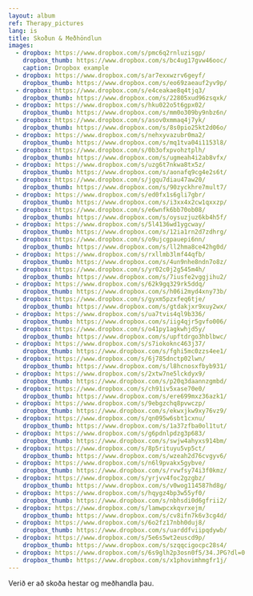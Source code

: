 ```yaml
---
layout: album
ref: Therapy_pictures
lang: is
title: Skoðun & Meðhöndlun
images:
  - dropbox: https://www.dropbox.com/s/pmc6q2rnluzisgp/
    dropbox_thumb: https://www.dropbox.com/s/bc4ug17gvw46ooc/
    caption: Dropbox example
  - dropbox: https://www.dropbox.com/s/ar7exxwzrv6geyf/
    dropbox_thumb: https://www.dropbox.com/s/eo69zaeauf2yv9p/
  - dropbox: https://www.dropbox.com/s/e4ceakae8q4tjq3/
    dropbox_thumb: https://www.dropbox.com/s/22805xud96zsqxk/
  - dropbox: https://www.dropbox.com/s/hku022o5t6gpx02/
    dropbox_thumb: https://www.dropbox.com/s/mm0o309by9nbz6n/
  - dropbox: https://www.dropbox.com/s/asov0xmmaq4j7yk/
    dropbox_thumb: https://www.dropbox.com/s/8s0pio25kt2d06o/
  - dropbox: https://www.dropbox.com/s/nehxyvazubr0ma2/
    dropbox_thumb: https://www.dropbox.com/s/mq1tva04i1153l8/
  - dropbox: https://www.dropbox.com/s/0b3ofxpvohztplh/
    dropbox_thumb: https://www.dropbox.com/s/ugmeah4i2ab8vfx/
  - dropbox: https://www.dropbox.com/s/uzg6t7nkwa8tx5z/
    dropbox_thumb: https://www.dropbox.com/s/aonafq9cg4e2s6t/
  - dropbox: https://www.dropbox.com/s/jgqu7diau47aw20/
    dropbox_thumb: https://www.dropbox.com/s/90zyckhre7mult7/
  - dropbox: https://www.dropbox.com/s/ed0fx1s6gli7gbr/
    dropbox_thumb: https://www.dropbox.com/s/i3xx4x2cw1qxxzp/
  - dropbox: https://www.dropbox.com/s/e6wnfk6bb70ob08/
    dropbox_thumb: https://www.dropbox.com/s/oysuzjuz6kb4h5f/
  - dropbox: https://www.dropbox.com/s/5l4136wd1ygcway/
    dropbox_thumb: https://www.dropbox.com/s/12ia1rn2d7zdhrg/
  - dropbox: https://www.dropbox.com/s/o9ujcgpauepi6nn/
    dropbox_thumb: https://www.dropbox.com/s/ll2hma8ce42hg0d/
  - dropbox: https://www.dropbox.com/s/rxllmb3lmf44qfb/
    dropbox_thumb: https://www.dropbox.com/s/4un9nhe8ndn7o8z/
  - dropbox: https://www.dropbox.com/s/yr02c0j2g545m4h/
    dropbox_thumb: https://www.dropbox.com/s/7iusfe2vggjihu2/
  - dropbox: https://www.dropbox.com/s/62k9gq329rk5ddq/
    dropbox_thumb: https://www.dropbox.com/s/h06i2myd4xny73b/
  - dropbox: https://www.dropbox.com/s/gyxm5pzxfeq6tje/
    dropbox_thumb: https://www.dropbox.com/s/gtdakjxr9xuy2wx/
  - dropbox: https://www.dropbox.com/s/ua7tvis4ql9b336/
    dropbox_thumb: https://www.dropbox.com/s/iig4qjr5gvfo006/
  - dropbox: https://www.dropbox.com/s/o41py1agkwhjd5y/
    dropbox_thumb: https://www.dropbox.com/s/upftdrgo3hblbwc/
  - dropbox: https://www.dropbox.com/s/s7iokoknc463j37/
    dropbox_thumb: https://www.dropbox.com/s/fghi5mc0zzs4ee1/
  - dropbox: https://www.dropbox.com/s/6j785dnctp02lwn/
    dropbox_thumb: https://www.dropbox.com/s/l8hcnosxfbyb931/
  - dropbox: https://www.dropbox.com/s/2xtw7ne5lckdyx9/
    dropbox_thumb: https://www.dropbox.com/s/p20q3daannzgmbd/
  - dropbox: https://www.dropbox.com/s/ch91iv5xase70e0/
    dropbox_thumb: https://www.dropbox.com/s/ere699mxz36azk1/
  - dropbox: https://www.dropbox.com/s/9ebgzchq8pvwczp/
    dropbox_thumb: https://www.dropbox.com/s/ekwxjkw9xy76vz9/
  - dropbox: https://www.dropbox.com/s/qn095w6sbt1cxnu/
    dropbox_thumb: https://www.dropbox.com/s/1a37zfba0ol1tut/
  - dropbox: https://www.dropbox.com/s/g6pdnlpdzg3p683/
    dropbox_thumb: https://www.dropbox.com/s/swjw4ahyxs914bm/
  - dropbox: https://www.dropbox.com/s/8p5rituyu5vp5ct/
    dropbox_thumb: https://www.dropbox.com/s/wzeah2d76cvgyv6/
  - dropbox: https://www.dropbox.com/s/n6l9pvakx5gybve/
    dropbox_thumb: https://www.dropbox.com/s/rvwfsy74i3f0kmz/
  - dropbox: https://www.dropbox.com/s/yrjvv4foc2gzgbz/
    dropbox_thumb: https://www.dropbox.com/s/v0wog114587hd8g/
  - dropbox: https://www.dropbox.com/s/hqygz4bp3w55yf0/
    dropbox_thumb: https://www.dropbox.com/s/nbhsdi0d6gfrii2/
  - dropbox: https://www.dropbox.com/s/lamwpcxkqvrxejm/
    dropbox_thumb: https://www.dropbox.com/s/cv8ifn7k6v3cg4d/
  - dropbox: https://www.dropbox.com/s/6o2fz17nbh0duj8/
    dropbox_thumb: https://www.dropbox.com/s/uarddfviipqdywb/
  - dropbox: https://www.dropbox.com/s/5e6s5wt2euscd9p/
    dropbox_thumb: https://www.dropbox.com/s/szqqcigocpc28s4/
  - dropbox: https://www.dropbox.com/s/6s9glh2p3osn0f5/34.JPG?dl=0
    dropbox_thumb: https://www.dropbox.com/s/x1phovimhmgfr1j/
---
```


Verið er að skoða hestar og meðhandla þau.
